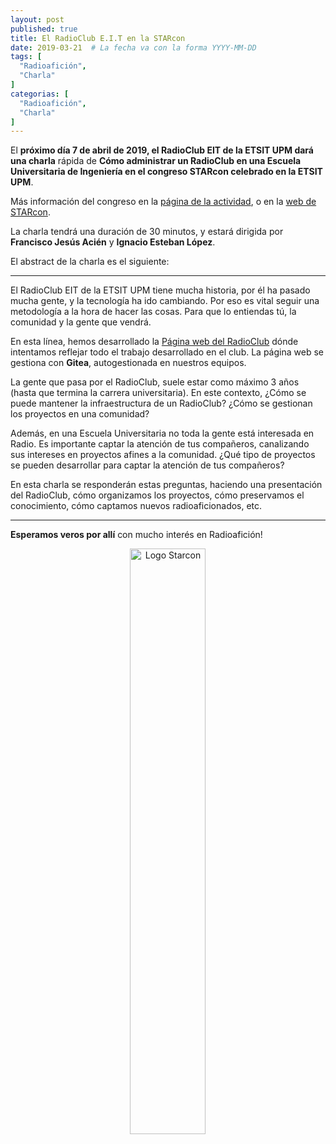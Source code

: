 ```yaml
---
layout: post
published: true
title: El RadioClub E.I.T en la STARcon
date: 2019-03-21  # La fecha va con la forma YYYY-MM-DD
tags: [
  "Radioafición",
  "Charla"
]
categorias: [
  "Radioafición",
  "Charla"
]
---
```


El **próximo día 7 de abril de 2019, el RadioClub EIT de la ETSIT UPM dará una charla** rápida de **Cómo administrar un RadioClub en una Escuela Universitaria de Ingeniería en el congreso STARcon celebrado en la ETSIT UPM**.

Más información del congreso en la [página de la actividad](../../activities/2019-04-06-starcon/), o en la [web de STARcon](https://starcon-ea.github.io/).

La charla tendrá una duración de 30 minutos, y estará dirigida por **Francisco Jesús Acién** y **Ignacio Esteban López**.  

El abstract de la charla es el siguiente:

---

El RadioClub EIT de la ETSIT UPM tiene mucha historia, por él ha pasado mucha gente, y la tecnología ha ido cambiando. Por eso es vital seguir una metodología a la hora de hacer las cosas. Para que lo entiendas tú, la comunidad y la gente que vendrá.

En esta línea, hemos desarrollado la [Página web del RadioClub](https://radio.clubs.etsit.upm.es/) dónde intentamos reflejar todo el trabajo desarrollado en el club. La página web se gestiona con **Gitea**, autogestionada en nuestros equipos.

La gente que pasa por el RadioClub, suele estar como máximo 3 años (hasta que termina la carrera universitaria). En este contexto, ¿Cómo se puede mantener la infraestructura de un RadioClub? ¿Cómo se gestionan los proyectos en una comunidad?

Además, en una Escuela Universitaria no toda la gente está interesada en Radio. Es importante captar la atención de tus compañeros, canalizando sus intereses en proyectos afines a la comunidad. ¿Qué tipo de proyectos se pueden desarrollar para captar la atención de tus compañeros?

En esta charla se responderán estas preguntas, haciendo una presentación del RadioClub, cómo organizamos los proyectos, cómo preservamos el conocimiento, cómo captamos nuevos radioaficionados, etc.

---

**Esperamos veros por allí** con mucho interés en Radioafición!

<p align="center">
  <img src="/activities/2019-04-06/starcon-logo.png" alt="Logo Starcon" width="49%"/>
</p>
